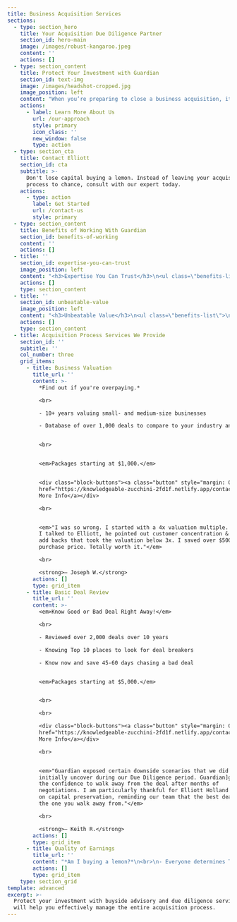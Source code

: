 ```yaml
---
title: Business Acquisition Services
sections:
  - type: section_hero
    title: Your Acquisition Due Diligence Partner
    section_id: hero-main
    image: /images/robust-kangaroo.jpeg
    content: ''
    actions: []
  - type: section_content
    title: Protect Your Investment with Guardian
    section_id: text-img
    image: /images/headshot-cropped.jpg
    image_position: left
    content: "When you’re preparing to close a business acquisition, it’s crucial to work with a partner who can effectively manage the financial, operational, and legal diligence processes to ensure you won't lose your money buying a lemon. At Guardian Due Diligence, we’re dedicated to providing cost-effective, institutional-level quality buyside advisory and due diligence work with a focus on integrity. **Our founder, Elliott Holland, was a self-funded searcher for six years prior to starting Guardian, and he puts that experience to work for each client.**\n\n- #1 diligence provider for investors buying small businesses (under $2mm in cash flow)\n- Featured as diligence expert in\_Walker Deibel's Acquisition Lab (Walker is author of \"Buy Then Build\")\n- As seen on the #1 Investing Podcast Bigger Pockets\n- Harvard Business School MBA\n"
    actions:
      - label: Learn More About Us
        url: /our-approach
        style: primary
        icon_class: ''
        new_window: false
        type: action
  - type: section_cta
    title: Contact Elliott
    section_id: cta
    subtitle: >-
      Don't lose capital buying a lemon. Instead of leaving your acquisition
      process to chance, consult with our expert today.
    actions:
      - type: action
        label: Get Started
        url: /contact-us
        style: primary
  - type: section_content
    title: Benefits of Working With Guardian
    section_id: benefits-of-working
    content: ''
    actions: []
  - title: ''
    section_id: expertise-you-can-trust
    image_position: left
    content: "<h3>Expertise You Can Trust</h3>\n<ul class=\"benefits-list\">\n\t<li>10+ years working with deals from $250K to $5M in EBITDA</li>\n\t<li>Experience leading private equity firms</li>\n\t<li>Focused on providing a deal recommendation, not just a QoE report</li>\n\t<li>Support throughout the entire acquisition process</li>\n</ul>"
    actions: []
    type: section_content
  - title: ''
    section_id: unbeatable-value
    image_position: left
    content: "<h3>Unbeatable Value</h3>\n<ul class=\"benefits-list\">\n<li>Over $200k in value for only $15k - amazing return on investment (ROI)</li>\n<li>$80k+ in reduction of purchase price on average\_</li>\n<li>$150k+ saved when we found a deal breaker the client missed saving them the personal guarantee</li>\n<li>$15k+ saved on deals we found were bad within a week of engagement saving 45 days of time client would have pursued\_</li>\n</ul>"
    actions: []
    type: section_content
  - title: Acquisition Process Services We Provide
    section_id: ''
    subtitle: ''
    col_number: three
    grid_items:
      - title: Business Valuation
        title_url: ''
        content: >-
          *Find out if you're overpaying.*

          <br>

          - 10+ years valuing small- and medium-size businesses

          - Database of over 1,000 deals to compare to your industry and size


          <br>


          <em>Packages starting at $1,000.</em>


          <div class="block-buttons"><a class="button" style="margin: 0 auto"
          href="https://knowledgeable-zucchini-2fd1f.netlify.app/contact-us/">Request
          More Info</a></div>

          <br>


          <em>"I was so wrong. I started with a 4x valuation multiple. But after
          I talked to Elliott, he pointed out customer concentration & incorrect
          add backs that took the valuation below 3x. I saved over $500k on
          purchase price. Totally worth it."</em>

          <br>

          <strong>— Joseph W.</strong>
        actions: []
        type: grid_item
      - title: Basic Deal Review
        title_url: ''
        content: >-
          <em>Know Good or Bad Deal Right Away!</em>

          <br>

          - Reviewed over 2,000 deals over 10 years

          - Knowing Top 10 places to look for deal breakers

          - Know now and save 45-60 days chasing a bad deal


          <em>Packages starting at $5,000.</em>


          <br>

          <br>

          <div class="block-buttons"><a class="button" style="margin: 0 auto"
          href="https://knowledgeable-zucchini-2fd1f.netlify.app/contact-us/">Request
          More Info</a></div>

          <br>


          <em>"Guardian exposed certain downside scenarios that we did not
          initially uncover during our Due Diligence period. Guardian]gave us
          the confidence to walk away from the deal after months of
          negotiations. I am particularly thankful for Elliott Holland's focus
          on capital preservation, reminding our team that the best deal may be
          the one you walk away from."</em>

          <br>

          <strong>— Keith R.</strong>
        actions: []
        type: grid_item
      - title: Quality of Earnings
        title_url: ''
        content: "*Am I buying a lemon?*\n<br>\n- Everyone determines TTM EBITDA. You're buying next year's EBITDA. We show you that.\_\_\n- 10+ years of navigating the ways sellers can manipulate financials\n\n\n<em>Packages starting at $10,000.</em>\n\n<br>\n\n<div class=\"block-buttons\"><a class=\"button\" style=\"margin: 0 auto\" href=\"https://knowledgeable-zucchini-2fd1f.netlify.app/contact-us/\">Request More Info</a></div>\n<br>\n\n<em>\"I thought I had my ideal acquisition. But Guardian found that the seller was propping up sales and EBITDA with tricks in inventory and accounts receivable. I walked away and saved 1/2 of my net worth!\"</em>\n<br>\n<strong>— Mark D.</strong>"
        actions: []
        type: grid_item
    type: section_grid
template: advanced
excerpt: >-
  Protect your investment with buyside advisory and due diligence services that
  will help you effectively manage the entire acquisition process.
---
```

